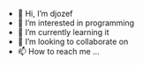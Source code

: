 - 👋 Hi, I’m djozef
- 👀 I’m interested in programming
- 🌱 I’m currently learning it
- 💞️ I’m looking to collaborate on 
- 📫 How to reach me ...

<!---
DKHOFE/DKHOFE is a ✨ special ✨ repository because its `README.md` (this file) appears on your GitHub profile.
You can click the Preview link to take a look at your changes.
--->
